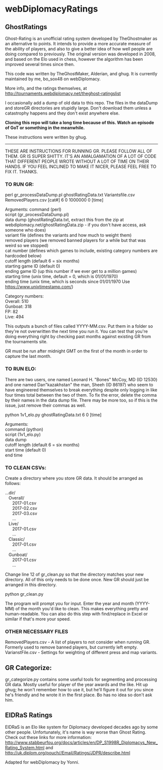# webDiplomacyRatings

## GhostRatings

Ghost-Rating is an unofficial rating system developed by TheGhostmaker as an alternative to points. It intends to provide a more accurate measure of the ability of players, and also to give a better idea of how well people are doing compared to previously. The original version was developed in 2008, and based on the Elo used in chess, however the algorithm has been improved several times since then.

This code was written by TheGhostMaker, Alderian, and ghug. It is currently maintained by me, bo_sox48 on webDiplomacy. 

More info, and the ratings themselves, at http://tournaments.webdiplomacy.net/theghost-ratingslist

I occasionally add a dump of old data to this repo. The files in the dataDump and storeGR directories are stupidly large. Don't download them unless a catastrophy happens and they don't exist anywhere else.

**Cloning this repo will take a long time because of this. Watch an episode of GoT or something in the meanwhile.**

These instructions were written by ghug.

---

THESE ARE INSTRUCTIONS FOR RUNNING GR. PLEASE FOLLOW ALL OF THEM.
GR IS SUPER SHITTY. IT'S AN AMALGAMATION OF A LOT OF CODE THAT
DIFFERENT PEOPLE WROTE WITHOUT A LOT OF TIME ON THEIR HANDS. IF YOU
FEEL INCLINED TO MAKE IT NICER, PLEASE FEEL FREE TO FIX IT. THANKS.

### TO RUN GR:
perl gr_processDataDump.pl ghostRatingData.txt Variantsfile.csv RemovedPlayers.csv [cat#] 6 0 1000000 0 [time]

Arguments:
command (perl)  
script (gr_processDataDump.pl)  
data dump (ghostRatingData.txt, extract this from the zip at webdiplomacy.net/ghostRatingData.zip - 
if you don't have access, ask someone who does)  
variant file (defines the variants and how much to weight them)  
removed players (we removed banned players for a while but that was weird so we stopped)  
cat number (defines which games to include, existing category numbers are hardcoded below)  
cutoff length (default 6 = six months)  
starting game ID (default 0)  
ending game ID (up this number if we ever get to a million games)  
starting time (unix time, default = 0, which is 01/01/1970)  
ending time (unix time, which is seconds since 01/01/1970 Use https://www.unixtimestamp.com/)

Category numbers:  
Overall: 510  
Gunboat: 318  
FP: 82  
Live: 494

This outputs a bunch of files called YYYY-MM.csv. Put them in a folder so they're not
overwritten the next time you run it. You can test that you're doing everything
right by checking past months against existing GR from the tournaments site.

GR must be run after midnight GMT on the first of the month in order to capture the last month.

### TO RUN ELO:
There are two users, one named Leonard H. "Bones" McCoy, MD (ID 12530) and one named Dan"kazakhstan" the man, Sheeh (ID 86197) who seem to have engineered themselves 
to break everything despite only logging in like four times total between the two of them. To fix the error, delete the comma by their names in the data dump 
file. There may be more too, so if this is the issue, just remove their commas as well.

python 1v1_elo.py ghostRatingData.txt 6 0 [time]

Arguments:  
command (python)  
script (1v1_elo.py)  
data dump  
cutoff length (default 6 = six months)  
start time (default 0)  
end time  

### TO CLEAN CSVs:
Create a directory where you store GR data. It should be arranged as follows:


...dir/  
&nbsp;&nbsp;&nbsp;Overall/  
&nbsp;&nbsp;&nbsp;&nbsp;&nbsp;&nbsp;2017-01.csv  
&nbsp;&nbsp;&nbsp;&nbsp;&nbsp;&nbsp;2017-02.csv  
&nbsp;&nbsp;&nbsp;&nbsp;&nbsp;&nbsp;2017-03.csv  
&nbsp;&nbsp;&nbsp;&nbsp;&nbsp;&nbsp;...  
&nbsp;&nbsp;&nbsp;Live/  
&nbsp;&nbsp;&nbsp;&nbsp;&nbsp;&nbsp;2017-01.csv  
&nbsp;&nbsp;&nbsp;&nbsp;&nbsp;&nbsp;...  
&nbsp;&nbsp;&nbsp;Classic/  
&nbsp;&nbsp;&nbsp;&nbsp;&nbsp;&nbsp;2017-01.csv  
&nbsp;&nbsp;&nbsp;&nbsp;&nbsp;&nbsp;...  
&nbsp;&nbsp;&nbsp;Gunboat/  
&nbsp;&nbsp;&nbsp;&nbsp;&nbsp;&nbsp;2017-01.csv  
&nbsp;&nbsp;&nbsp;&nbsp;&nbsp;&nbsp;...


Change line 12 of gr_clean.py so that the directory matches your new directory.
All of this only needs to be done once. New GR should just be arranged in this
directory.

python gr_clean.py

The program will prompt you for input. Enter the year and month (YYYY-MM) of the
month you'd like to clean. This makes everything pretty and human-readable. You
can also do this step with find/replace in Excel or similar if that's more your
speed.

### OTHER NECESSARY FILES
RemovedPlayers.csv - A list of players to not consider when running GR.
Formerly used to remove banned players, but currently left empty.
VarianstFile.csv - Settings for weighting of different press and map variants.

## GR Categorize:
gr_categorize.py contains some useful tools for segmenting and processing GR data. Mostly
useful for player of the year awards and the like. Hit up ghug;
he won't remember how to use it, but he'll figure it out for you since he's
friendly and he wrote it in the first place. Bo has no idea so don't ask him.

## EIDRaS Ratings
EIDRaS is an Elo like system for Diplomacy developed decades ago by some other people. Unfortunately, it's name is way worse than Ghost Rating. Check out these links for more information:
http://www.stabbeurfou.org/docs/articles/en/DP_S1998R_Diplomacys_New_Rating_System.html
and
http://uk.diplom.org/pouch//Email/Ratings/JDPR/describe.html

Adapted for webDiplomacy by Yonni.

